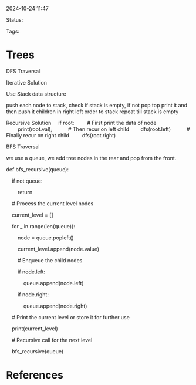 2024-10-24 11:47

Status:

Tags:

# Trees

DFS Traversal

Iterative Solution

Use Stack data structure

push each node to stack,
 check if stack is empty, if not pop top print it and then push it children in right left order to stack
 repeat till stack is empty
 
 Recursive Solution
    if root:
        # First print the data of node
        print(root.val),
 
        # Then recur on left child
       dfs(root.left)
 
        # Finally recur on right child
        dfs(root.right)

BFS Traversal

we use a queue, we add tree nodes in the rear and pop from the front.

  

def bfs_recursive(queue):

    if not queue:

        return

    # Process the current level nodes

    current_level = []

    for _ in range(len(queue)):

        node = queue.popleft()

        current_level.append(node.value)

        # Enqueue the child nodes

        if node.left:

            queue.append(node.left)

        if node.right:

            queue.append(node.right)

    # Print the current level or store it for further use

    print(current_level)

    # Recursive call for the next level

    bfs_recursive(queue)




# References


